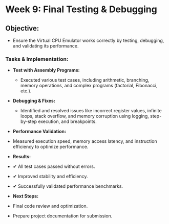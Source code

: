 # Week 9: Final Testing & Debugging

## Objective:
- Ensure the Virtual CPU Emulator works correctly by testing, debugging, and validating its performance.

### Tasks & Implementation:

- **Test with Assembly Programs:**

  - Executed various test cases, including arithmetic, branching, memory operations, and complex programs (factorial, Fibonacci, etc.).

- **Debugging & Fixes:**

  - Identified and resolved issues like incorrect register values, infinite loops, stack overflow, and memory corruption using logging, step-by-step execution, and breakpoints.

- **Performance Validation:**

 - Measured execution speed, memory access latency, and instruction efficiency to optimize performance.

- **Results:**
- ✔ All test cases passed without errors.
- ✔ Improved stability and efficiency.
- ✔ Successfully validated performance benchmarks.

- **Next Steps:**
 - Final code review and optimization.
 - Prepare project documentation for submission.







